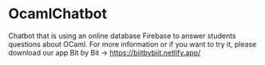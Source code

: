 # OcamlChatbot

Chatbot that is using an online database Firebase to answer students questions about OCaml. For more information or if you want to try it, please download our app Bit by Bit -> https://biitbybiit.netlify.app/
